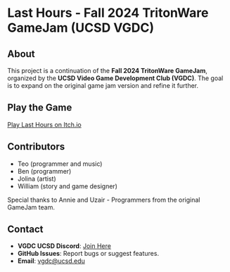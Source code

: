 # Last Hours - Fall 2024 TritonWare GameJam (UCSD VGDC)

## About
This project is a continuation of the **Fall 2024 TritonWare GameJam**, organized by the **UCSD Video Game Development Club (VGDC)**. The goal is to expand on the original game jam version and refine it further.

## Play the Game
[Play Last Hours on Itch.io](https://teooi.itch.io/)

## Contributors
- Teo (programmer and music)
- Ben (programmer)
- Jolina (artist)
- William (story and game designer)

Special thanks to Annie and Uzair - Programmers from the original GameJam team. 

## Contact
- **VGDC UCSD Discord**: [Join Here](https://discord.gg/P2NY4y4WsA)
- **GitHub Issues**: Report bugs or suggest features.
- **Email**: vgdc@ucsd.edu
